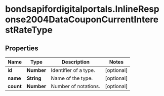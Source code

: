 # bondsapifordigitalportals.InlineResponse2004DataCouponCurrentInterestRateType

## Properties

Name | Type | Description | Notes
------------ | ------------- | ------------- | -------------
**id** | **Number** | Identifier of a type. | [optional] 
**name** | **String** | Name of the type. | [optional] 
**count** | **Number** | Number of notations. | [optional] 


